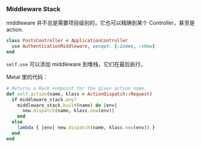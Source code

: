### Middleware Stack

middleware 并不总是需要项目级别的，它也可以精确到某个 Controller，甚至是 action.

```ruby
class PostsController < ApplicationController
  use AuthenticationMiddleware, except: [:index, :show]
end
```

`self.use` 可以添加 middleware 到堆栈，它们在最后执行。

Metal 里的代码：

```ruby
# Returns a Rack endpoint for the given action name.
def self.action(name, klass = ActionDispatch::Request)
  if middleware_stack.any?
    middleware_stack.build(name) do |env|
      new.dispatch(name, klass.new(env))
    end
  else
    lambda { |env| new.dispatch(name, klass.new(env)) }
  end
end
```
